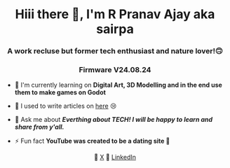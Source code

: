 <h1 align="center">Hiii there 👋, I'm R Pranav Ajay aka sairpa </h1>
<h3 align="center">A work recluse but former tech enthusiast and nature lover!🙃</h3>
<h3 align="center">Firmware V24.08.24</h3>

- 💼 I'm currently learning on **Digital Art, 3D Modelling and in the end use them to make games on Godot**

- 📝 I used to write articles on [here](https://rpatechie.blogspot.com/) 😢

- 💬 Ask me about ***Everthing about TECH! I will be happy to learn and share from y'all.***

- ⚡ Fun fact **YouTube was created to be a dating site 🤭**

<p align="center">
🐥
<a href="https://twitter.com/sairpa13" target="blank"> X</a>
🏢
<a href="https://www.linkedin.com/in/sairpa/" target="blank">LinkedIn</a>
</p>
